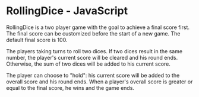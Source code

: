 # RollingDice - JavaScript

RollingDice is a two player game with the goal to achieve a final score first. The final score can be customized before the start of a new game. The default final score is 100.

The players taking turns to roll two dices. If two dices result in the same number, the player's current score will be cleared and his round ends. Otherwise, the sum of two dices will be added to his current score. 

The player can choose to "hold": his current score will be added to the overall score and his round ends. When a player's overall score is greater or equal to the final score, he wins and the game ends.
